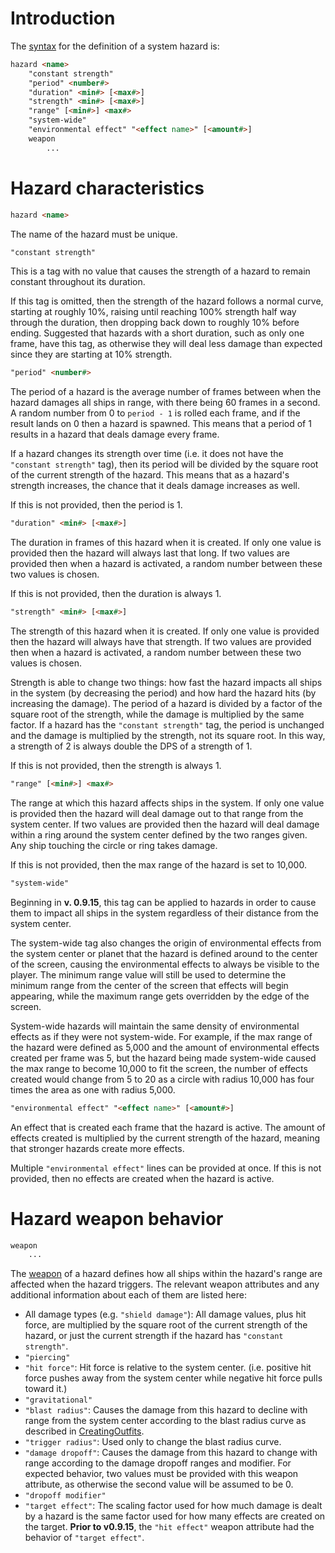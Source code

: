 # Introduction

The [syntax](DataFormat#grammar-specifications) for the definition of a system hazard is:
```html
hazard <name>
	"constant strength"
	"period" <number#>
	"duration" <min#> [<max#>]
	"strength" <min#> [<max#>]
	"range" [<min#>] <max#>
	"system-wide"
	"environmental effect" "<effect name>" [<amount#>]
	weapon
		...
```

# Hazard characteristics

```html
hazard <name>
```

The name of the hazard must be unique.

```html
"constant strength"
```

This is a tag with no value that causes the strength of a hazard to remain constant throughout its duration.

If this tag is omitted, then the strength of the hazard follows a normal curve, starting at roughly 10%, raising until reaching 100% strength half way through the duration, then dropping back down to roughly 10% before ending. Suggested that hazards with a short duration, such as only one frame, have this tag, as otherwise they will deal less damage than expected since they are starting at 10% strength.

```html
"period" <number#>
```

The period of a hazard is the average number of frames between when the hazard damages all ships in range, with there being 60 frames in a second. A random number from 0 to `period - 1` is rolled each frame, and if the result lands on 0 then a hazard is spawned. This means that a period of 1 results in a hazard that deals damage every frame.

If a hazard changes its strength over time (i.e. it does not have the `"constant strength"` tag), then its period will be divided by the square root of the current strength of the hazard. This means that as a hazard's strength increases, the chance that it deals damage increases as well.

If this is not provided, then the period is 1.

```html
"duration" <min#> [<max#>]
```

The duration in frames of this hazard when it is created. If only one value is provided then the hazard will always last that long. If two values are provided then when a hazard is activated, a random number between these two values is chosen.

If this is not provided, then the duration is always 1.

```html
"strength" <min#> [<max#>]
```

The strength of this hazard when it is created. If only one value is provided then the hazard will always have that strength. If two values are provided then when a hazard is activated, a random number between these two values is chosen.

Strength is able to change two things: how fast the hazard impacts all ships in the system (by decreasing the period) and how hard the hazard hits (by increasing the damage). The period of a hazard is divided by a factor of the square root of the strength, while the damage is multiplied by the same factor. If a hazard has the `"constant strength"` tag, the period is unchanged and the damage is multiplied by the strength, not its square root. In this way, a strength of 2 is always double the DPS of a strength of 1.

If this is not provided, then the strength is always 1.

```html
"range" [<min#>] <max#>
```

The range at which this hazard affects ships in the system. If only one value is provided then the hazard will deal damage out to that range from the system center. If two values are provided then the hazard will deal damage within a ring around the system center defined by the two ranges given. Any ship touching the circle or ring takes damage.

If this is not provided, then the max range of the hazard is set to 10,000.

```html
"system-wide"
```

Beginning in **v. 0.9.15**, this tag can be applied to hazards in order to cause them to impact all ships in the system regardless of their distance from the system center.

The system-wide tag also changes the origin of environmental effects from the system center or planet that the hazard is defined around to the center of the screen, causing the environmental effects to always be visible to the player. The minimum range value will still be used to determine the minimum range from the center of the screen that effects will begin appearing, while the maximum range gets overridden by the edge of the screen.

System-wide hazards will maintain the same density of environmental effects as if they were not system-wide. For example, if the max range of the hazard were defined as 5,000 and the amount of environmental effects created per frame was 5, but the hazard being made system-wide caused the max range to become 10,000 to fit the screen, the number of effects created would change from 5 to 20 as a circle with radius 10,000 has four times the area as one with radius 5,000.

```html
"environmental effect" "<effect name>" [<amount#>]
```

An effect that is created each frame that the hazard is active. The amount of effects created is multiplied by the current strength of the hazard, meaning that stronger hazards create more effects.

Multiple `"environmental effect"` lines can be provided at once. If this is not provided, then no effects are created when the hazard is active.

# Hazard weapon behavior

```html
weapon
	...
```

The [weapon](CreatingOutfits#weapon-attributes) of a hazard defines how all ships within the hazard's range are affected when the hazard triggers. The relevant weapon attributes and any additional information about each of them are listed here:

* All damage types (e.g. `"shield damage"`): All damage values, plus hit force, are multiplied by the square root of the current strength of the hazard, or just the current strength if the hazard has `"constant strength"`.
* `"piercing"`
* `"hit force"`: Hit force is relative to the system center. (i.e. positive hit force pushes away from the system center while negative hit force pulls toward it.)
* `"gravitational"`
* `"blast radius"`: Causes the damage from this hazard to decline with range from the system center according to the blast radius curve as described in [CreatingOutfits](CreatingOutfits#weapon-attributes).
* `"trigger radius"`: Used only to change the blast radius curve.
* `"damage dropoff"`: Causes the damage from this hazard to change with range according to the damage dropoff ranges and modifier. For expected behavior, two values must be provided with this weapon attribute, as otherwise the second value will be assumed to be 0.
* `"dropoff modifier"`
* `"target effect"`: The scaling factor used for how much damage is dealt by a hazard is the same factor used for how many effects are created on the target. **Prior to v0.9.15**, the `"hit effect"` weapon attribute had the behavior of `"target effect"`.
